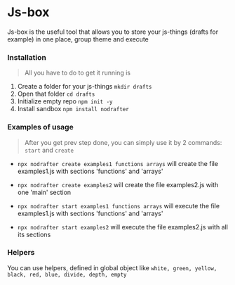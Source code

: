 # Js-box

Js-box is the useful tool that allows you to store your js-things (drafts for example) in one place, group theme and execute

### Installation

> All you have to do to get it running is
1. Create a folder for your js-things `mkdir drafts`
1. Open that folder `cd drafts`
1. Initialize empty repo `npm init -y`
1. Install sandbox `npm install nodrafter`

### Examples of usage

> After you get prev step done, you can simply use it by 2 commands: `start` and `create`

* `npx nodrafter create examples1 functions arrays` will create the file examples1.js with sections 'functions' and 'arrays'
* `npx nodrafter create examples2` will create the file examples2.js with one 'main' section


* `npx nodrafter start examples1 functions arrays` will execute the file examples1.js with sections 'functions' and 'arrays'
* `npx nodrafter start examples2` will execute the file examples2.js with all its sections

### Helpers
You can use helpers, defined in global object like `white, green, yellow, black, red, blue, divide, depth, empty`